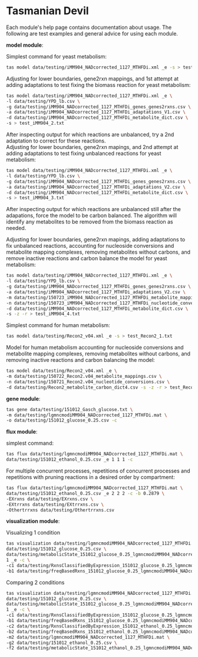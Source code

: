 # Tasmanian Devil
Each module's help page contains documentation about usage. The following are test examples and general advice for using each module.

**model module**:

Simplest command for yeast metabolism:
```bash
tas model data/testing/iMM904_NADcorrected_1127_MTHFDi.xml _e -s > test_iMM904_1.txt
```
Adjusting for lower boundaries, gene2rxn mappings, and 1st attempt at adding adaptations to test fixing the biomass reaction for yeast metabolism:
```bash
tas model data/testing/iMM904_NADcorrected_1127_MTHFDi.xml _e \
-l data/testing/YPD_lb.csv \
-g data/testing/iMM904_NADcorrected_1127_MTHFDi_genes_genes2rxns.csv \
-a data/testing/iMM904_NADcorrected_1127_MTHFDi_adaptations_V1.csv \
-d data/testing/iMM904_NADcorrected_1127_MTHFDi_metabolite_dict.csv \
-s > test_iMM904_2.txt
```
After inspecting output for which reactions are unbalanced, try a 2nd adaptation to correct for these reactions. <br />
Adjusting for lower boundaries, gene2rxn mapings, and 2nd attempt at adding adaptations to test fixing unbalanced reactions for yeast metabolism:
```bash
tas model data/testing/iMM904_NADcorrected_1127_MTHFDi.xml _e \
-l data/testing/YPD_lb.csv \
-g data/testing/iMM904_NADcorrected_1127_MTHFDi_genes_genes2rxns.csv \
-a data/testing/iMM904_NADcorrected_1127_MTHFDi_adaptations_V2.csv \
-d data/testing/iMM904_NADcorrected_1127_MTHFDi_metabolite_dict.csv \
-s > test_iMM904_3.txt
```
After inspecting output for which reactions are unbalanced still after the adapations, force the model to be carbon balanced. The algorithm will identify any metabolites to be removed from the biomass reaction as needed.

Adjusting for lower boundaries, gene2rxn mapings, adding adaptations to fix unbalanced reactions, accounting for nucleoside conversions and metabolite mapping complexes, removing metabolites without carbons, and remove inactive reactions and carbon balance the model for yeast metabolism:
```bash
tas model data/testing/iMM904_NADcorrected_1127_MTHFDi.xml _e \ 
-l data/testing/YPD_lb.csv \ 
-g data/testing/iMM904_NADcorrected_1127_MTHFDi_genes_genes2rxns.csv \ 
-a data/testing/iMM904_NADcorrected_1127_MTHFDi_adaptations_V2.csv \ 
-m data/testing/150723_iMM904_NADcorrected_1127_MTHFDi_metabolite_mappings.csv \ 
-n data/testing/150723_iMM904_NADcorrected_1127_MTHFDi_nucleotide_conversions.csv \ 
-d data/testing/iMM904_NADcorrected_1127_MTHFDi_metabolite_dict.csv \
-s -z -r > test_iMM904_4.txt
```
Simplest command for human metabolism:
```bash
tas model data/testing/Recon2_v04.xml _e -s > test_Recon2_1.txt
```
Model for human metabolism accounting for nucleoside conversions and metabolite mapping complexes, removing metabolites without carbons, and removing inactive reactions and carbon balancing the model:
```bash
tas model data/testing/Recon2_v04.xml _e \ 
-m data/testing/150722_Recon2.v04_metabolite_mappings.csv \ 
-n data/testing/150721_Recon2.v04_nucleotide_conversions.csv \ 
-d data/testing/Recon2_metabolite_carbon_dict4.csv -s -z -r > test_Recon2_2.txt
```
**gene module**:

```bash
tas gene data/testing/151012_Gasch_glucose.txt \ 
-m data/testing/lgmncmodiMM904_NADcorrected_1127_MTHFDi.mat \ 
-o data/testing/151012_glucose_0.25.csv -c
```
**flux module**:

simplest command:
```bash
tas flux data/testing/lgmncmodiMM904_NADcorrected_1127_MTHFDi.mat \ 
data/testing/151012_ethanol_0.25.csv _e 1 1 1 -c
```
For multiple concurrent processes, repetitions of concurrent processes and repetitions with pruning reactions in a desired order by compartment:
```bash
tas flux data/testing/lgmncmodiMM904_NADcorrected_1127_MTHFDi.mat \ 
data/testing/151012_ethanol_0.25.csv _e 2 2 2 -c -b 0.2879 \ 
-EXrxns data/testing/EXrxns.csv \ 
-EXtrrxns data/testing/EXtrrxns.csv \ 
-Othertrrxns data/testing/Othertrrxns.csv
```
**visualization module**:

Visualizing 1 condition
```bash
tas visualization data/testing/lgmncmodiMM904_NADcorrected_1127_MTHFDi.mat \ 
data/testing/151012_glucose_0.25.csv \ 
data/testing/metabolicState_151012_glucose_0.25_lgmncmodiMM904_NADcorrected_1127_MTHFDi Glycolysis_PPP_Serine_Alanine_shortened \ 
1 _e -c \ 
-c1 data/testing/RxnsClassifiedByExpression_151012_glucose_0.25_lgmncmodiMM904_NADcorrected_1127_MTHFDi.pkl \
-b1 data/testing/freqBasedRxns_151012_glucose_0.25_lgmncmodiMM904_NADcorrected_1127_MTHFDi.pkl
```
Comparing 2 conditions
```bash
tas visualization data/testing/lgmncmodiMM904_NADcorrected_1127_MTHFDi.mat \ 
data/testing/151012_glucose_0.25.csv \ 
data/testing/metabolicState_151012_glucose_0.25_lgmncmodiMM904_NADcorrected_1127_MTHFDi Glycolysis_PPP_Serine_Alanine_shortened \ 
1 _e -c \
-c1 data/testing/RxnsClassifiedByExpression_151012_glucose_0.25_lgmncmodiMM904_NADcorrected_1127_MTHFDi.pkl \
-b1 data/testing/freqBasedRxns_151012_glucose_0.25_lgmncmodiMM904_NADcorrected_1127_MTHFDi.pkl \ 
-c2 data/testing/RxnsClassifiedByExpression_151012_ethanol_0.25_lgmncmodiMM904_NADcorrected_1127_MTHFDi.pkl \
-b2 data/testing/freqBasedRxns_151012_ethanol_0.25_lgmncmodiMM904_NADcorrected_1127_MTHFDi.pkl \ 
-m2 data/testing/lgmncmodiMM904_NADcorrected_1127_MTHFDi.mat \ 
-g2 data/testing/151012_ethanol_0.25.csv \ 
-f2 data/testing/metabolicState_151012_ethanol_0.25_lgmncmodiMM904_NADcorrected_1127_MTHFDi
```
